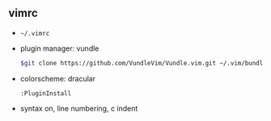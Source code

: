 ## vimrc

* `~/.vimrc`

* plugin manager: vundle

  ```sh
  $git clone https://github.com/VundleVim/Vundle.vim.git ~/.vim/bundle/Vundle.vim
  ```

* colorscheme: dracular

  ```shell
  :PluginInstall
  ```

* syntax on, line numbering, c indent
